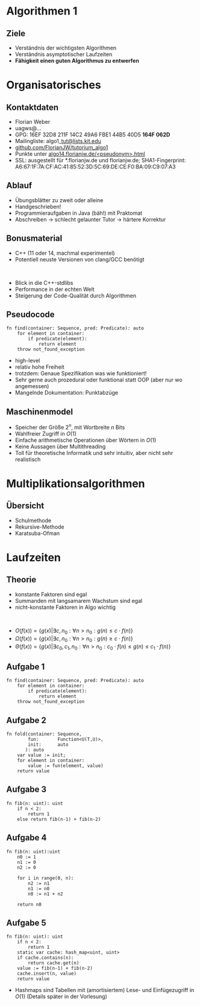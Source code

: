 
Algorithmen 1
=============

Ziele
-----

* Verständnis der wichtigsten Algorithmen
* Verständnis asymptotischer Laufzeiten
* **Fähigkeit einen guten Algorithmus zu entwerfen**

Organisatorisches
=================

Kontaktdaten
-------------

* Florian Weber
* uagws@…
* GPG: 16EF 32D8 211F 14C2 49A6  FBE1 44B5 40D5 **164F 062D**
* Mailingliste: algo1\_tut@lists.kit.edu
* [github.com/FlorianJW/tutorium\_algo1](https://github.com/FlorianJW/tutorium\_algo1)
* Punkte unter [algo14.florianjw.de/\<pseudonym\>.html](https://algo14.florianjw.de/)
* SSL: ausgestellt für \*.florianjw.de und florianjw.de; SHA1-Fingerprint: A6:67:1F:7A:CF:AC:41:85:52:3D:5C:69:DE:CE:F0:BA:09:C9:07:A3


Ablauf
------

* Übungsblätter zu zweit oder alleine
* Handgeschrieben!
* Programmieraufgaben in Java (bäh!) mit Praktomat
* Abschreiben -> schlecht gelaunter Tutor -> härtere Korrektur

Bonusmaterial
-------------

* C++ (11 oder 14, machmal experimentel)
* Potentiell neuste Versionen von clang/GCC benötigt

<br/>

* Blick in die C++-stdlibs
* Performance in der echten Welt
* Steigerung der Code-Qualität durch Algorithmen


Pseudocode
----------

```
fn find(container: Sequence, pred: Predicate): auto
	for element in container:
		if predicate(element):
			return element
	throw not_found_exception
```

* high-level
* relativ hohe Freiheit
* trotzdem: Genaue Spezifikation was wie funktioniert!
* Sehr gerne auch prozedural oder funktional statt OOP (aber nur wo angemessen)
* Mangelnde Dokumentation: Punktabzüge

Maschinenmodel
--------------

* Speicher der Größe $2^n$, mit Wortbreite $n$ Bits
* Wahlfreier Zugriff in $O(1)$
* Einfache arithmetische Operationen über Wörtern in $O(1)$
* Keine Aussagen über Multithreading
* Toll für theoretische Informatik und sehr intuitiv, aber nicht sehr realistisch

Multiplikationsalgorithmen
==========================

Übersicht
---------

* Schulmethode
* Rekursive-Methode
* Karatsuba-Ofman

Laufzeiten
==========

Theorie
-------

* konstante Faktoren sind egal
* Summanden mit langsamarem Wachstum sind egal
* nicht-konstante Faktoren in Algo wichtig

<br/>

* $O(f(x)) = \left\{g(x) | \exists c, n_0: \forall n>n_0: g(n) \le c \cdot f(n)  \right\}$
* $\Omega(f(x)) = \left\{g(x) | \exists c, n_0: \forall n>n_0: g(n) \ge c \cdot f(n)  \right\}$
* $\Theta(f(x)) = \left\{g(x) | \exists c_0, c_1, n_0: \forall n>n_0: c_0 \cdot f(n) \le  g(n) \le c_1 \cdot f(n)  \right\}$


Aufgabe 1
---------

```
fn find(container: Sequence, pred: Predicate): auto
	for element in container:
		if predicate(element):
			return element
	throw not_found_exception
```

Aufgabe 2
---------

```
fn fold(container: Sequence,
        fun:       Function<U(T,U)>,
        init:      auto
       ): auto
	var value := init;
	for element in container:
		value := fun(element, value)
	return value
```

Aufgabe 3
---------

```
fn fib(n: uint): uint
	if n < 2:
		return 1
	else return fib(n-1) + fib(n-2)
```

Aufgabe 4
---------

```
fn fib(n: uint):uint
	n0 := 1
	n1 := 0
	n2 := 0
	
	for i in range(0, n):
		n2 := n1
		n1 := n0
		n0 := n1 + n2
	
	return n0
```

Aufgabe 5
---------

```
fn fib(n: uint): uint
	if n < 2:
		return 1
	static var cache: hash_map<uint, uint>
	if cache.contains(n):
		return cache.get(n)
	value := fib(n-1) + fib(n-2)
	cache.insert(n, value)
	return value
```

* Hashmaps sind Tabellen mit (amortisiertem) Lese- und Einfügezugriff in $O(1)$ (Details später in der Vorlesung)
